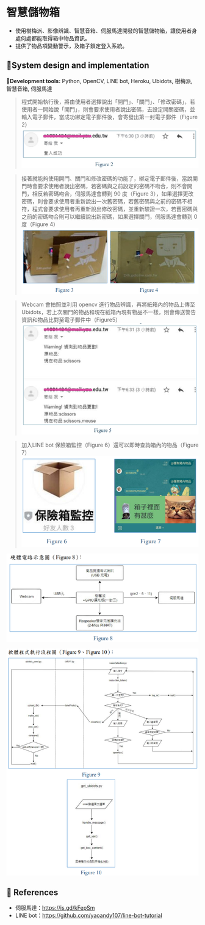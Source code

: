 # 智慧儲物箱

- 使用樹梅派、影像辨識、智慧音箱、伺服馬達開發的智慧儲物箱，讓使用者身處何處都能取得箱中物品資訊。
- 提供了物品項變動警示，及箱子鎖定登入系統。

## :small_blue_diamond:System design and implementation

:small_orange_diamond:**Development tools:** Python, OpenCV, LINE bot, Heroku, Ubidots, 樹梅派, 智慧音箱, 伺服馬達

> 程式開始執行後，將由使用者選擇說出「開門」、「關門」、「修改密碼」，若使用者一開始說「開門」，則會要求使用者說出密碼，去設定開關密碼，並輸入電子郵件，當成功綁定電子郵件後，會寄發出第一封電子郵件（Figure 2）
![](https://github.com/jaifenny/Voice_controlled_smart_storage_box/blob/main/picture/1.jpg)


> 接著就能夠使用開門、關門和修改密碼的功能了，綁定電子郵件後，當說開門時會要求使用者說出密碼，若密碼與之前設定的密碼不吻合，則不會開門，相反若密碼吻合，伺服馬達會轉到 90 度（Figure 3），如果選擇更改密碼，則會要求使用者重新說出一次舊密碼，若舊密碼與之前的密碼不相符，程式會要求使用者再重新說出修改密碼，並重新驗證一次，若舊密碼與之前的密碼吻合則可以繼續說出新密碼，如果選擇關門，伺服馬達會轉到 0 度（Figure 4）
![](https://github.com/jaifenny/Voice_controlled_smart_storage_box/blob/main/picture/1.png)


> Webcam 會拍照並利用 opencv 進行物品辨識，再將紙箱內的物品上傳至 Ubidots，若上次關門的物品和現在紙箱內現有物品不一樣，則會傳送警告資訊和物品比對至電子郵件中（Figure5）
![](https://github.com/jaifenny/Voice_controlled_smart_storage_box/blob/main/picture/2.jpg)

> 加入LINE bot 保險箱監控（Figure 6）還可以即時查詢箱內的物品（Figure 7）
![](https://github.com/jaifenny/Voice_controlled_smart_storage_box/blob/main/picture/2.png)

![](https://github.com/jaifenny/Voice_controlled_smart_storage_box/blob/main/picture/3.png)

![](https://github.com/jaifenny/Voice_controlled_smart_storage_box/blob/main/picture/4.png)

## :small_blue_diamond: References
- 伺服馬達：https://is.gd/kFepSm
- LINE bot：https://github.com/yaoandy107/line-bot-tutorial

